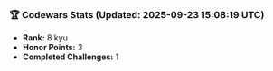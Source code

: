 ### 🏆 Codewars Stats (Updated: 2025-09-23 15:08:19 UTC)

- **Rank:** 8 kyu
- **Honor Points:** 3
- **Completed Challenges:** 1

